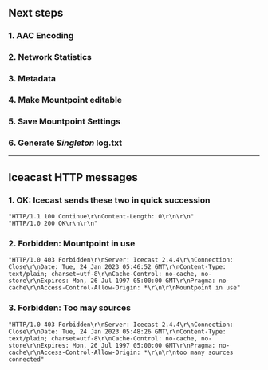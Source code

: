 ## Next steps
### 1. AAC Encoding
### 2. Network Statistics
### 3. Metadata
### 4. Make Mountpoint editable
### 5. Save Mountpoint Settings
### 6. Generate _Singleton_ log.txt

----------------

## Iceacast HTTP messages

### 1. __OK: Icecast sends these two in quick succession__
```
"HTTP/1.1 100 Continue\r\nContent-Length: 0\r\n\r\n"
"HTTP/1.0 200 OK\r\n\r\n"
```

### 2. __Forbidden: Mountpoint in use__
```
"HTTP/1.0 403 Forbidden\r\nServer: Icecast 2.4.4\r\nConnection: Close\r\nDate: Tue, 24 Jan 2023 05:46:52 GMT\r\nContent-Type: text/plain; charset=utf-8\r\nCache-Control: no-cache, no-store\r\nExpires: Mon, 26 Jul 1997 05:00:00 GMT\r\nPragma: no-cache\r\nAccess-Control-Allow-Origin: *\r\n\r\nMountpoint in use"
```

### 3. __Forbidden: Too may sources__
```
"HTTP/1.0 403 Forbidden\r\nServer: Icecast 2.4.4\r\nConnection: Close\r\nDate: Tue, 24 Jan 2023 05:48:26 GMT\r\nContent-Type: text/plain; charset=utf-8\r\nCache-Control: no-cache, no-store\r\nExpires: Mon, 26 Jul 1997 05:00:00 GMT\r\nPragma: no-cache\r\nAccess-Control-Allow-Origin: *\r\n\r\ntoo many sources connected"
```



